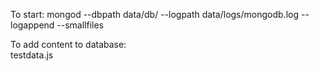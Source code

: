 To start:
    mongod --dbpath data/db/ --logpath data/logs/mongodb.log --logappend --smallfiles
    
To add content to database:    
    testdata.js
